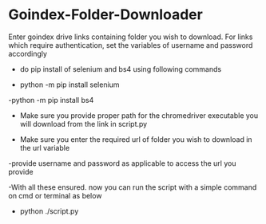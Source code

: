 # Goindex-Folder-Downloader
Enter goindex drive links containing folder you wish to download. For links which require authentication, set the variables of username and password accordingly

- do pip install of selenium and bs4 using following commands

- python -m pip install selenium

-python -m pip install bs4

- Make sure you provide proper path for the chromedriver executable you will download from the link in script.py

- Make sure you enter the required url of folder you wish to download in the url variable

-provide username and password as applicable to access the url you provide

-With all these ensured. now you can run the script with a simple command on cmd or terminal as below

- python ./script.py
